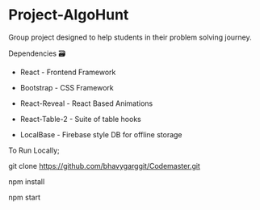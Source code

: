# Project-AlgoHunt
Group project designed to help students in their problem solving journey.


Dependencies 🗃

* React - Frontend Framework

* Bootstrap - CSS Framework

* React-Reveal - React Based Animations

* React-Table-2 - Suite of table hooks

* LocalBase - Firebase style DB for offline storage

To Run Locally;

git clone https://github.com/bhavygarggit/Codemaster.git

npm install

npm start

